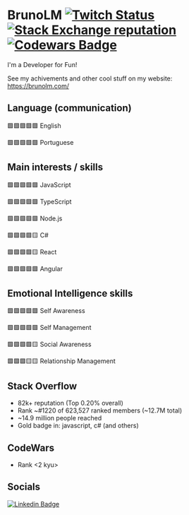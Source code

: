 # BrunoLM [![Twitch Status](https://img.shields.io/twitch/status/brunolm?logo=twitch&logoColor=9246FF&label=Twitch)](https://www.twitch.tv/brunolm) [![Stack Exchange reputation](https://img.shields.io/stackexchange/stackoverflow/r/340760?color=orange&label=Stack+Overflow&logo=stackoverflow&logoColor=fff)](https://stackoverflow.com/users/340760/brunolm) [![Codewars Badge](https://www.codewars.com/users/brunolm/badges/micro)](https://www.codewars.com/users/brunolm/badges/micro)

I'm a Developer for Fun!

See my achivements and other cool stuff on my website: https://brunolm.com/

## Language (communication)

🟩🟩🟩🟩🟩 English

🟩🟩🟩🟩🟩 Portuguese

## Main interests / skills

🟩🟩🟩🟩🟩 JavaScript

🟩🟩🟩🟩🟩 TypeScript

🟩🟩🟩🟩🟩 Node.js

🟩🟩🟩🟩🟨 C#

🟩🟩🟩🟩🟨 React

🟩🟩🟩🟩🟩 Angular

## Emotional Intelligence skills

🟩🟩🟩🟩🟩 Self Awareness

🟩🟩🟩🟩🟩 Self Management

🟩🟩🟩🟩🟨 Social Awareness

🟩🟩🟩🟨🟨 Relationship Management

## Stack Overflow

- 82k+ reputation (Top 0.20% overall)
- Rank ~#1220 of 623,527 ranked members (~12.7M total)
- ~14.9 million people reached
- Gold badge in: javascript, c# (and others)

## CodeWars

- Rank <2 kyu>

## Socials

[![Linkedin Badge](https://img.shields.io/badge/-LinkedIn-blue?logo=Linkedin&logoColor=white&link=https://www.linkedin.com/in/brunolm/)](https://www.linkedin.com/in/brunolm/)
